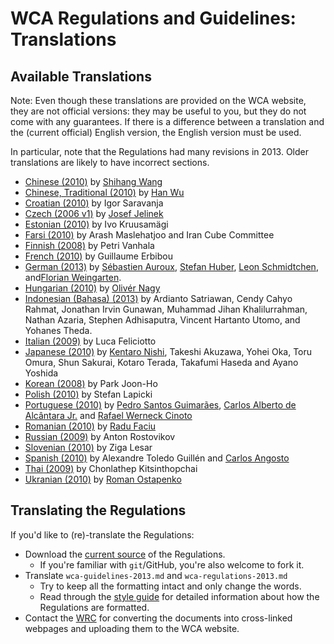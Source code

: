# WCA Regulations and Guidelines: Translations

## Available Translations

Note: Even though these translations are provided on the WCA website, they are not official versions: they may be useful to you, but they do not come with any guarantees. If there is a difference between a translation and the (current official) English version, the English version must be used.  

In particular, note that the Regulations had many revisions in 2013. Older translations are likely to have incorrect sections.

- [Chinese (2010)](http://www.mf8-china.com/wca/regulations_chs.htm) by [Shihang Wang](mailto:wangshihang@foxmail.com)
- [Chinese, Traditional (2010)](WCARegulationsTC.html) by [Han Wu](mailto:hanwu85@yahoo.com.tw)
- [Croatian (2010)](WCAregulationsCroatian2011.doc) by Igor Saravanja
- [Czech (2006 v1)](http://rubikscube.info/pravidla/) by [Josef Jelinek](http://rubikscube.info)
- [Estonian (2010)](http://www.wombat.pri.ee/failid/Reeglid.pdf) by Ivo Kruusam&auml;gi
- [Farsi (2010)](WCARegulationsFarsi2010.pdf) by Arash Maslehatjoo and Iran Cube Committee
- [Finnish (2008)](http://speedcubing.dy.fi/files/wca_saannot_suomeksi_2008_10_19.doc) by Petri Vanhala
- [French (2010)](http://www.speedcubingfrance.org/speedcubing/reglement/reglementWCA.pdf) by Guillaume Erbibou
- [German (2013)](./german/) by [S&eacute;bastien Auroux](http://www.worldcubeassociation.org/results/p.php?i=2008AURO01), [Stefan Huber](http://www.worldcubeassociation.org/results/p.php?i=2007HUBE01), [Leon Schmidtchen](http://www.worldcubeassociation.org/results/p.php?i=2010SCHM01), and[Florian Weingarten](http://www.worldcubeassociation.org/results/p.php?i=2007WEIN01).
- [Hungarian (2010)](http://www.rubikkocka.hu/pages/wcaszabalyzat2010.html) by [Oliv&eacute;r Nagy](http://www.rubikkocka.hu/)
- [Indonesian (Bahasa) (2013)](./indonesian/) by Ardianto Satriawan, Cendy Cahyo Rahmat, Jonathan Irvin Gunawan, Muhammad Jihan Khalilurrahman, Nathan Azaria, Stephen Adhisaputra, Vincent Hartanto Utomo, and Yohanes Theda.
- [Italian (2009)](http://spazioinwind.libero.it/gaetzum/approfondimenti/regolamento_wca/regolamento_wca.htm) by Luca Feliciotto
- [Japanese (2010)](http://jrca.cc/rule/WCAregulationJ2010.htm) by [Kentaro Nishi](mailto:jrca-2010honyaku@freeml.com), Takeshi Akuzawa, Yohei Oka, Toru Omura, Shun Sakurai, Kotaro Terada, Takafumi Haseda and Ayano Yoshida
- [Korean (2008)](http://www.cube.or.kr/competition/WCAregulations2008.htm) by Park Joon-Ho
- [Polish (2010)](http://stefanlapicki.cba.pl/pliki/regulations2010.html) by Stefan Lapicki
- [Portuguese (2010)](WCA_regulations2010_portuguese_final.doc) by [Pedro Santos Guimar&atilde;es](http://www.cuber.com.br), [Carlos Alberto de Alc&acirc;ntara Jr.](http://www.cubomagicobrasil.com) and [Rafael Werneck Cinoto](http://www.cinoto.com.br)
- [Romanian (2010)](http://www.speedcubing.ro/p-9/regulament-world-cube-association-wca) by [Radu Faciu](http://www.speedcubing.ro)
- [Russian (2009)](http://cubemir.narod.ru/wca/wca20090206.htm) by Anton Rostovikov
- [Slovenian (2010)](http://www.rubik.si/klub/wca_pravilnik/) by Ziga Lesar
- [Spanish (2010)](http://rubikaz.com/competicion/reglamento2010.htm) by Alexandre Toledo Guill&eacute;n and [Carlos Angosto](http://www.rubikaz.com)
- [Thai (2009)](http://www.thailandcube.com/index.php?option=com_content&view=article&id=97&Itemid=55) by Chonlathep Kitsinthopchai
- [Ukranian (2010)](http://cubing.com.ua/wca/) by [Roman Ostapenko](mailto:ostapenko@cubing.com.ua)

## Translating the Regulations

If you'd like to (re)-translate the Regulations:

- Download the [current source](https://github.com/cubing/wca-documents/archive/official.zip) of the Regulations.
  - If you're familiar with `git`/GitHub, you're also welcome to fork it.
- Translate `wca-guidelines-2013.md` and `wca-regulations-2013.md`
  - Try to keep all the formatting intact and only change the words.
  - Read through the [style guide](https://github.com/cubing/wca-documents-extra/blob/master/style-guide.md) for detailed information about how the Regulations are formatted.
- Contact the [WRC](http://www.worldcubeassociation.org/contact/wrc) for converting the documents into cross-linked webpages and uploading them to the WCA website.
